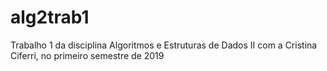 # alg2trab1
Trabalho 1 da disciplina Algoritmos e Estruturas de Dados II com a Cristina Ciferri, no primeiro semestre de 2019
